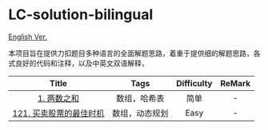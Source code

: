 # LC-solution-bilingual

[English Ver.](/README.md)

本项目旨在提供力扣题目多种语言的全面解题思路，着重于提供细的解题思路，各式良好的代码和注释，以及中英文双语解释，

|                    Title                    |     Tags     | Difficulty | ReMark |
| :-----------------------------------------: | :----------: | :--------: | :----: |
| [1. 两数之和](/Solution_CN/0001_Two_Sum_CN.md) | 数组，哈希表 |    简单    |   -   |
|[121. 买卖股票的最佳时机](/Solution_CN/0121_Best_Time_to_Buy_and_Sell_Stock_CN.md)               |   数组，动态规划   |    Easy    |  - |
